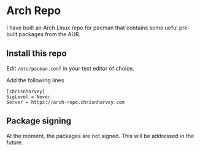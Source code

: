 # Arch Repo

I have built an Arch Linux repo for pacman that contains some ueful pre-built packages from
the AUR.

## Install this repo

Edit ```/etc/pacman.conf``` in your text editor of choice.

Add the following lines

```
[chrisnharvey]
SigLevel = Never
Server = https://arch-repo.chrisnharvey.com
```

## Package signing

At the moment, the packages are not signed. This will be addressed in the future.
